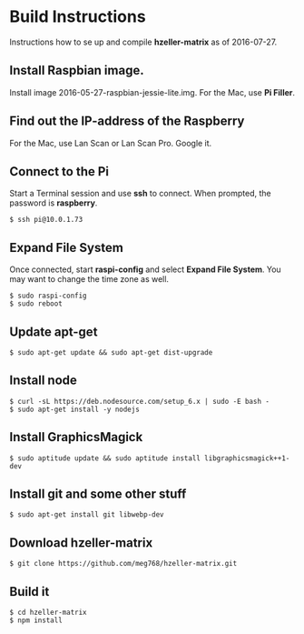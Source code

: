 # Build Instructions

Instructions how to se up and compile **hzeller-matrix** as of 2016-07-27.

## Install Raspbian image.

Install image 2016-05-27-raspbian-jessie-lite.img. For the Mac, use **Pi Filler**.

## Find out the IP-address of the Raspberry

For the Mac, use Lan Scan or Lan Scan Pro. Google it.

## Connect to the Pi

Start a Terminal session and use **ssh** to connect. When prompted, the password is **raspberry**.

	$ ssh pi@10.0.1.73

## Expand File System

Once connected, start **raspi-config** and select **Expand File System**.
You may want to change the time zone as well.

	$ sudo raspi-config
	$ sudo reboot

## Update apt-get

	$ sudo apt-get update && sudo apt-get dist-upgrade

## Install node

	$ curl -sL https://deb.nodesource.com/setup_6.x | sudo -E bash -
	$ sudo apt-get install -y nodejs

## Install GraphicsMagick

	$ sudo aptitude update && sudo aptitude install libgraphicsmagick++1-dev

## Install git and some other stuff

	$ sudo apt-get install git libwebp-dev

## Download hzeller-matrix

	$ git clone https://github.com/meg768/hzeller-matrix.git

## Build it
	$ cd hzeller-matrix
	$ npm install
